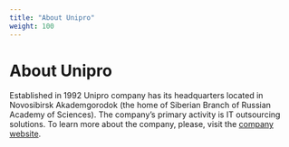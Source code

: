 ```yaml
---
title: "About Unipro"
weight: 100
---
```


# About Unipro

Established in 1992 Unipro company has its headquarters located in Novosibirsk Akademgorodok (the home of Siberian
Branch of Russian Academy of Sciences). The company’s primary activity is IT outsourcing solutions. To learn more about
the company, please, visit the [company website](http://unipro.ru/en/).


